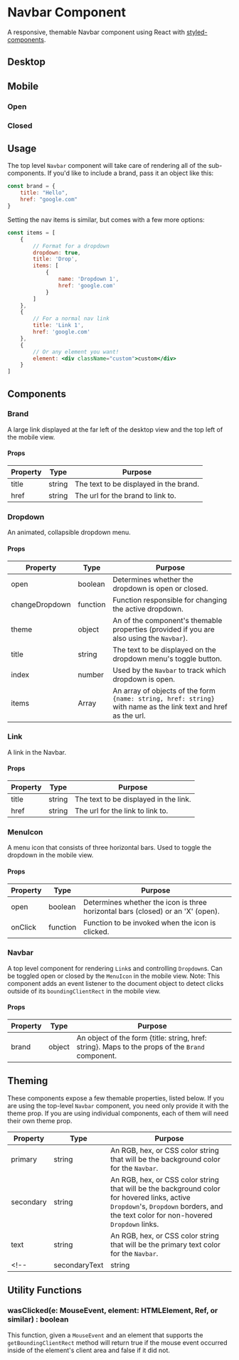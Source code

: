# Navbar Component
A responsive, themable Navbar component using React with [styled-components](https://github.com/styled-components/styled-components).

## Desktop

## Mobile

### Open

### Closed

## Usage

The top level `Navbar` component will take care of rendering all of the sub-components. If you'd like to include a brand, pass it an object like this:

```js
const brand = {
    title: "Hello",
    href: "google.com"
}
```

Setting the nav items is similar, but comes with a few more options:

```jsx
const items = [
    {
        // Format for a dropdown
        dropdown: true,
        title: 'Drop',
        items: [
            {
                name: 'Dropdown 1',
                href: 'google.com'
            }
        ]
    },
    {
        // For a normal nav link
        title: 'Link 1',
        href: 'google.com'
    },
    {
        // Or any element you want!
        element: <div className="custom">custom</div>
    }
]
```

## Components

### Brand

A large link displayed at the far left of the desktop view and the top left of the mobile view.

#### Props

| Property | Type   | Purpose                                |
| -------- | ------ | -------------------------------------- |
| title    | string | The text to be displayed in the brand. |
| href     | string | The url for the brand to link to.      |

### Dropdown

An animated, collapsible dropdown menu.

#### Props

| Property       | Type     | Purpose                                                                                                        |
| -------------- | -------- | -------------------------------------------------------------------------------------------------------------- |
| open           | boolean  | Determines whether the dropdown is open or closed.                                                             |
| changeDropdown | function | Function responsible for changing the active dropdown.                                                         |
| theme          | object   | An of the component's themable properties (provided if you are also using the `Navbar`).                       |
| title          | string   | The text to be displayed on the dropdown menu's toggle button.                                                 |
| index          | number   | Used by the `Navbar` to track which dropdown is open.                                                          |
| items          | Array    | An array of objects of the form `{name: string, href: string}` with name as the link text and href as the url. |

### Link

A link in the Navbar.

#### Props

| Property | Type   | Purpose                               |
| -------- | ------ | ------------------------------------- |
| title    | string | The text to be displayed in the link. |
| href     | string | The url for the link to link to.      |

### MenuIcon

A menu icon that consists of three horizontal bars. Used to toggle the dropdown in the  mobile view.

#### Props

| Property | Type     | Purpose                                                                         |
| -------- | -------- | ------------------------------------------------------------------------------- |
| open     | boolean  | Determines whether the icon is three horizontal bars (closed) or an 'X' (open). |
| onClick  | function | Function to be invoked when the icon is clicked.                                |

### Navbar

A top level component for rendering `Link`s and controlling `Dropdown`s. Can be toggled open or closed by the `MenuIcon` in the mobile view.
Note: This component adds an event listener to the document object to detect clicks outside of its `boundingClientRect` in the mobile view.

#### Props

| Property | Type   | Purpose                                                                                          |
| -------- | ------ | ------------------------------------------------------------------------------------------------ |
| brand    | object | An object of the form {title: string, href: string}. Maps to the props of the `Brand` component. |

## Theming

These components expose a few themable properties, listed below. If you are using the top-level `Navbar` component, you need only provide it with the theme prop. If you are using individual components, each of them will need their own theme prop.

| Property      | Type   | Purpose                                                                                                                          |
| ------------- | ------ | -------------------------------------------------------------------------------------------------------------------------------- |
| primary       | string | An RGB, hex, or CSS color string that will be the background color for the `Navbar`.                                             |
| secondary     | string | An RGB, hex, or CSS color string that will be the background color for hovered links, active `Dropdown`'s, `Dropdown` borders, and the text color for non-hovered `Dropdown` links. |
| text          | string | An RGB, hex, or CSS color string that will be the primary text color for the `Navbar`.                                           |
<!-- | secondaryText | string | An RGB, hex, or CSS color string that will be the color for links in open `Dropdown`s that are not hovered.                      | -->

## Utility Functions

### wasClicked(e: MouseEvent, element: HTMLElement, Ref, or similar) : boolean

This function, given a `MouseEvent` and an element that supports the `getBoundingClientRect` method will return true if the mouse event occurred inside of the element's client area and false if it did not.
